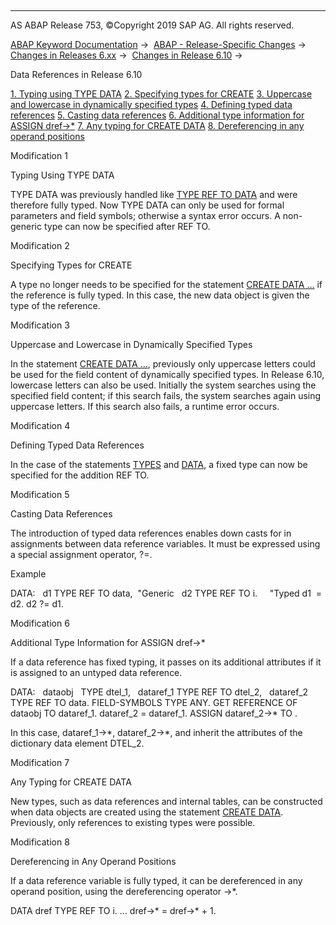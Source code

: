   

* * *

AS ABAP Release 753, ©Copyright 2019 SAP AG. All rights reserved.

[ABAP Keyword Documentation](https://help.sap.com/doc/abapdocu_753_index_htm/7.53/en-US/abenabap.htm) →  [ABAP - Release-Specific Changes](https://help.sap.com/doc/abapdocu_753_index_htm/7.53/en-US/abennews.htm) →  [Changes in Releases 6.xx](https://help.sap.com/doc/abapdocu_753_index_htm/7.53/en-US/abennews-6.htm) →  [Changes in Release 6.10](https://help.sap.com/doc/abapdocu_753_index_htm/7.53/en-US/abennews-610.htm) → 

Data References in Release 6.10

[1\. Typing using TYPE DATA](#!ABAP_MODIFICATION_1@1@)
[
2\. Specifying types for CREATE](#!ABAP_MODIFICATION_2@2@)
[
3\. Uppercase and lowercase in dynamically specified types](#!ABAP_MODIFICATION_3@3@)
[
4\. Defining typed data references](#!ABAP_MODIFICATION_4@4@)
[
5\. Casting data references](#!ABAP_MODIFICATION_5@5@)
[
6\. Additional type information for ASSIGN dref->\*](#!ABAP_MODIFICATION_6@6@)
[
7\. Any typing for CREATE DATA](#!ABAP_MODIFICATION_7@7@)
[
8\. Dereferencing in any operand positions](#!ABAP_MODIFICATION_8@8@)

Modification 1

Typing Using TYPE DATA

TYPE DATA was previously handled like [TYPE REF TO DATA](https://help.sap.com/doc/abapdocu_753_index_htm/7.53/en-US/abaptypes_simple.htm) and were therefore fully typed. Now TYPE DATA can only be used for formal parameters and field symbols; otherwise a syntax error occurs. A non-generic type can now be specified after REF TO.

Modification 2

Specifying Types for CREATE

A type no longer needs to be specified for the statement [CREATE DATA ...](https://help.sap.com/doc/abapdocu_753_index_htm/7.53/en-US/abapcreate_data.htm) if the reference is fully typed. In this case, the new data object is given the type of the reference.

Modification 3

Uppercase and Lowercase in Dynamically Specified Types

In the statement [CREATE DATA ...](https://help.sap.com/doc/abapdocu_753_index_htm/7.53/en-US/abapcreate_data.htm), previously only uppercase letters could be used for the field content of dynamically specified types. In Release 6.10, lowercase letters can also be used. Initially the system searches using the specified field content; if this search fails, the system searches again using uppercase letters. If this search also fails, a runtime error occurs.

Modification 4

Defining Typed Data References

In the case of the statements [TYPES](https://help.sap.com/doc/abapdocu_753_index_htm/7.53/en-US/abaptypes_simple.htm) and [DATA](https://help.sap.com/doc/abapdocu_753_index_htm/7.53/en-US/abapdata_simple.htm), a fixed type can now be specified for the addition REF TO.

Modification 5

Casting Data References

The introduction of typed data references enables down casts for in assignments between data reference variables. It must be expressed using a special assignment operator, ?=.

Example

DATA:
  d1 TYPE REF TO data,  "Generic
  d2 TYPE REF TO i.     "Typed
d1  = d2.
d2 ?= d1.

Modification 6

Additional Type Information for ASSIGN dref->\*

If a data reference has fixed typing, it passes on its additional attributes if it is assigned to an untyped data reference.

DATA:
  dataobj   TYPE dtel\_1,
  dataref\_1 TYPE REF TO dtel\_2,
  dataref\_2 TYPE REF TO data.
FIELD-SYMBOLS <fs> TYPE ANY.
GET REFERENCE OF dataobj TO dataref\_1.
dataref\_2 = dataref\_1.
ASSIGN dataref\_2->\* TO <fs>.

In this case, dataref\_1->\*, dataref\_2->\*, and <F> inherit the attributes of the dictionary data element DTEL\_2.

Modification 7

Any Typing for CREATE DATA

New types, such as data references and internal tables, can be constructed when data objects are created using the statement [CREATE DATA](https://help.sap.com/doc/abapdocu_753_index_htm/7.53/en-US/abapcreate_data.htm). Previously, only references to existing types were possible.

Modification 8

Dereferencing in Any Operand Positions

If a data reference variable is fully typed, it can be dereferenced in any operand position, using the dereferencing operator \->\*.

DATA dref TYPE REF TO i.
...
dref->\* = dref->\* + 1.